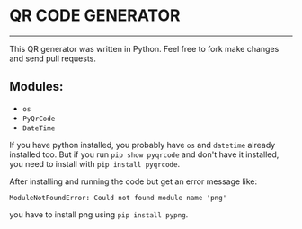 # QR CODE GENERATOR
<hr>

This QR generator was written in Python. Feel free to fork make changes and send pull requests.

## Modules:
- `os`
- `PyQrCode`
- `DateTime`

If you have python installed, you probably have `os` and `datetime` already installed too. But if you run `pip show pyqrcode` and don't have it installed, you need to install with `pip install pyqrcode`.

After installing and running the code but get an error message like:
```
ModuleNotFoundError: Could not found module name 'png'
```
you have to install png using `pip install pypng`. 